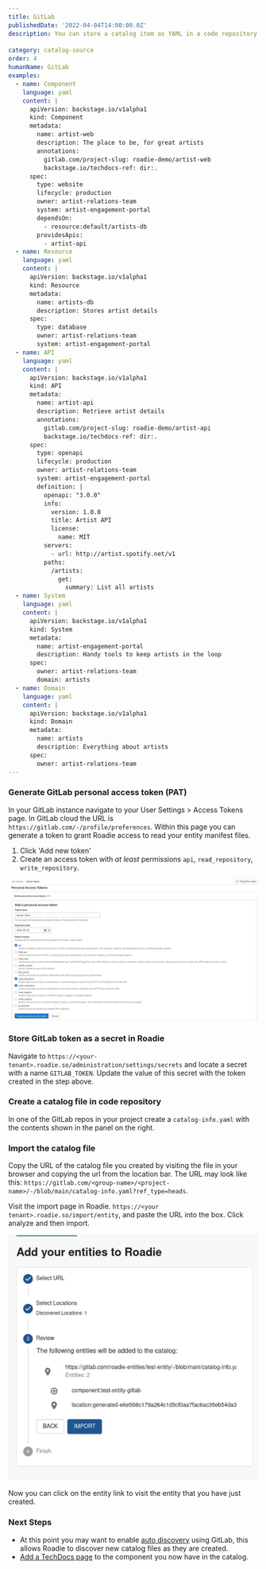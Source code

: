 ```yaml
---
title: GitLab
publishedDate: '2022-04-04T14:00:00.0Z'
description: You can store a catalog item as YAML in a code repository in GitLab and import it into the Roadie catalog.

category: catalog-source
order: 4
humanName: GitLab
examples:
  - name: Component
    language: yaml
    content: |
      apiVersion: backstage.io/v1alpha1
      kind: Component
      metadata:
        name: artist-web
        description: The place to be, for great artists
        annotations:
          gitlab.com/project-slug: roadie-demo/artist-web
          backstage.io/techdocs-ref: dir:.
      spec:
        type: website
        lifecycle: production
        owner: artist-relations-team
        system: artist-engagement-portal
        dependsOn:
          - resource:default/artists-db
        providesApis:
          - artist-api
  - name: Resource
    language: yaml
    content: |
      apiVersion: backstage.io/v1alpha1
      kind: Resource
      metadata:
        name: artists-db
        description: Stores artist details
      spec:
        type: database
        owner: artist-relations-team
        system: artist-engagement-portal
  - name: API
    language: yaml
    content: |
      apiVersion: backstage.io/v1alpha1
      kind: API
      metadata:
        name: artist-api
        description: Retrieve artist details
        annotations:
          gitlab.com/project-slug: roadie-demo/artist-api
          backstage.io/techdocs-ref: dir:.
      spec:
        type: openapi
        lifecycle: production
        owner: artist-relations-team
        system: artist-engagement-portal
        definition: |
          openapi: "3.0.0"
          info:
            version: 1.0.0
            title: Artist API
            license:
              name: MIT
          servers:
            - url: http://artist.spotify.net/v1
          paths:
            /artists:
              get:
                summary: List all artists
  - name: System
    language: yaml
    content: |
      apiVersion: backstage.io/v1alpha1
      kind: System
      metadata:
        name: artist-engagement-portal
        description: Handy tools to keep artists in the loop
      spec:
        owner: artist-relations-team
        domain: artists
  - name: Domain
    language: yaml
    content: |
      apiVersion: backstage.io/v1alpha1
      kind: Domain
      metadata:
        name: artists
        description: Everything about artists
      spec:
        owner: artist-relations-team
---
```


###  Generate GitLab personal access token (PAT)

In your GitLab instance navigate to your User Settings > Access Tokens page. In GitLab cloud the URL is `https://gitlab.com/-/profile/preferences`. Within this page you can generate a token to grant Roadie access to read your entity manifest files.

1. Click 'Add new token'
2. Create an access token with _at least_ permissions `api`, `read_repository`, `write_repository`.

![GitLab](./gitlab-token-opts.webp)

### Store GitLab token as a secret in Roadie

Navigate to `https://<your-tenant>.roadie.so/administration/settings/secrets` and locate a secret with a name `GITLAB_TOKEN`. Update the value of this secret with the token created in the step above.

### Create a catalog file in code repository

In one of the GitLab repos in your project create a `catalog-info.yaml` with the contents shown in the panel on the right.

### Import the catalog file

Copy the URL of the catalog file you created by visiting the file in your browser and copying the url from the location bar. The URL may look like this: `https://gitlab.com/<group-name>/<project-name>/-/blob/main/catalog-info.yaml?ref_type=heads`.

Visit the import page in Roadie. `https://<your tenant>.roadie.so/import/entity`, and paste the URL into the box. Click analyze and then import.

![import.webp](import.webp)

Now you can click on the entity link to visit the entity that you have just created.

### Next Steps
* At this point you may want to enable [auto discovery](/docs/integrations/gitlab-provider/) using GitLab, this allows Roadie to discover new catalog files as they are created.
* [Add a TechDocs page](/docs/getting-started/technical-documentation/) to the component you now have in the catalog.
